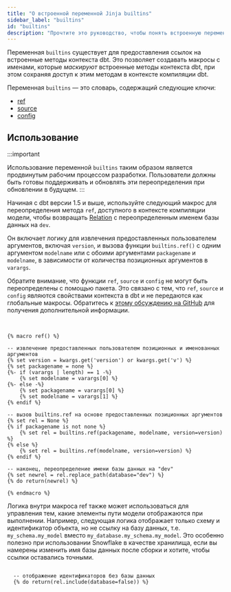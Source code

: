 ```yaml
---
title: "О встроенной переменной Jinja builtins"
sidebar_label: "builtins"
id: "builtins"
description: "Прочтите это руководство, чтобы понять встроенную переменную Jinja builtins в dbt."
---
```


Переменная `builtins` существует для предоставления ссылок на встроенные методы контекста dbt. Это позволяет создавать макросы с именами, которые _маскируют_ встроенные методы контекста dbt, при этом сохраняя доступ к этим методам в контексте компиляции dbt.

Переменная `builtins` — это словарь, содержащий следующие ключи:

- [ref](/reference/dbt-jinja-functions/ref)
- [source](/reference/dbt-jinja-functions/source)
- [config](/reference/dbt-jinja-functions/config)

## Использование

:::important

Использование переменной `builtins` таким образом является продвинутым рабочим процессом разработки. Пользователи должны быть готовы поддерживать и обновлять эти переопределения при обновлении в будущем.
:::

Начиная с dbt версии 1.5 и выше, используйте следующий макрос для переопределения метода `ref`, доступного в контексте компиляции модели, чтобы возвращать [Relation](/reference/dbt-classes#relation) с переопределенным именем базы данных на `dev`.

Он включает логику для извлечения предоставленных пользователем аргументов, включая <code>version</code>, и вызова функции <code>builtins.ref()</code> с одним аргументом <code>modelname</code> или с обоими аргументами <code>packagename</code> и <code>modelname</code>, в зависимости от количества позиционных аргументов в <code>varargs</code>.

Обратите внимание, что функции `ref`, `source` и `config` не могут быть переопределены с помощью пакета. Это связано с тем, что `ref`, `source` и `config` являются свойствами контекста в dbt и не передаются как глобальные макросы. Обратитесь к [этому обсуждению на GitHub](https://github.com/dbt-labs/dbt-core/issues/4491#issuecomment-994709916) для получения дополнительной информации.

<br />

```
{% macro ref() %}

-- извлечение предоставленных пользователем позиционных и именованных аргументов
{% set version = kwargs.get('version') or kwargs.get('v') %}
{% set packagename = none %}
{%- if (varargs | length) == 1 -%}
    {% set modelname = varargs[0] %}
{%- else -%}
    {% set packagename = varargs[0] %}
    {% set modelname = varargs[1] %}
{% endif %}

-- вызов builtins.ref на основе предоставленных позиционных аргументов
{% set rel = None %}
{% if packagename is not none %}
    {% set rel = builtins.ref(packagename, modelname, version=version) %}
{% else %}
    {% set rel = builtins.ref(modelname, version=version) %}
{% endif %}

-- наконец, переопределение имени базы данных на "dev"
{% set newrel = rel.replace_path(database="dev") %}
{% do return(newrel) %}

{% endmacro %}
```

Логика внутри макроса ref также может использоваться для управления тем, какие элементы пути модели отображаются при выполнении. Например, следующая логика отображает только схему и идентификатор объекта, но не ссылку на базу данных, т.е. `my_schema.my_model` вместо `my_database.my_schema.my_model`. Это особенно полезно при использовании Snowflake в качестве хранилища, если вы намерены изменить имя базы данных после сборки и хотите, чтобы ссылки оставались точными.

```

  -- отображение идентификаторов без базы данных
  {% do return(rel.include(database=false)) %}
```